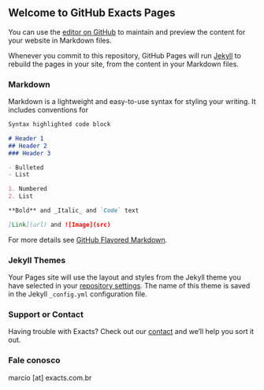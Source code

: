 ## Welcome to GitHub Exacts Pages

You can use the [editor on GitHub](https://github.com/Exacts/Sobre/edit/master/index.md) to maintain and preview the content for your website in Markdown files.

Whenever you commit to this repository, GitHub Pages will run [Jekyll](https://jekyllrb.com/) to rebuild the pages in your site, from the content in your Markdown files.

### Markdown

Markdown is a lightweight and easy-to-use syntax for styling your writing. It includes conventions for

```markdown
Syntax highlighted code block

# Header 1
## Header 2
### Header 3

- Bulleted
- List

1. Numbered
2. List

**Bold** and _Italic_ and `Code` text

[Link](url) and ![Image](src)
```

For more details see [GitHub Flavored Markdown](https://guides.github.com/features/mastering-markdown/).

### Jekyll Themes

Your Pages site will use the layout and styles from the Jekyll theme you have selected in your [repository settings](https://github.com/Exacts/Sobre/settings). The name of this theme is saved in the Jekyll `_config.yml` configuration file.

### Support or Contact

Having trouble with Exacts? Check out our [contact](https://emeplus.com.br/contato) and we’ll help you sort it out.


### Fale conosco
marcio [at] exacts.com.br
